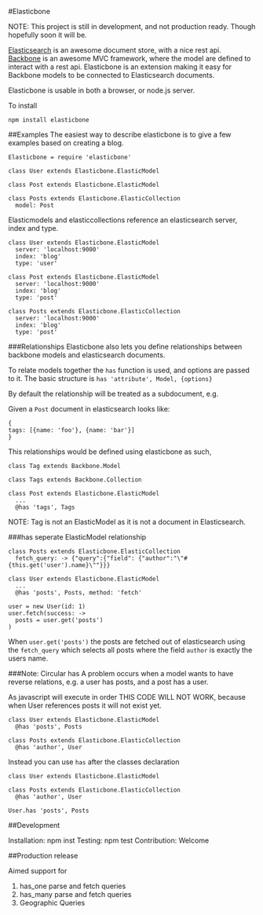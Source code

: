 #Elasticbone

NOTE: This project is still in development, and not production ready. Though hopefully soon it will be.

[Elasticsearch](http://www.elasticsearch.org/) is an awesome document store, with a nice rest api.
[Backbone](http://backbonejs.org/) is an awesome MVC framework, where the model are defined to interact with a rest api.
Elasticbone is an extension making it easy for Backbone models to be connected to Elasticsearch documents.

Elasticbone is usable in both a browser, or node.js server.

To install

```
npm install elasticbone
```

##Examples
The easiest way to describe elasticbone is to give a few examples based on creating a blog.

```
Elasticbone = require 'elasticbone'

class User extends Elasticbone.ElasticModel

class Post extends Elasticbone.ElasticModel

class Posts extends Elasticbone.ElasticCollection
  model: Post
```

Elasticmodels and elasticcollections reference an elasticsearch server, index and type.

```
class User extends Elasticbone.ElasticModel
  server: 'localhost:9000' 
  index: 'blog'
  type: 'user'

class Post extends Elasticbone.ElasticModel
  server: 'localhost:9000' 
  index: 'blog'
  type: 'post'

class Posts extends Elasticbone.ElasticCollection
  server: 'localhost:9000' 
  index: 'blog'
  type: 'post'
```

###Relationships
Elasticbone also lets you define relationships between backbone models and elasticsearch documents.

To relate models together the ```has``` function is used, and options are passed to it.
The basic structure is ```has 'attribute', Model, {options}```

By default the relationship will be treated as a subdocument, e.g.

Given a ```Post``` document in elasticsearch looks like:

```
{
tags: [{name: 'foo'}, {name: 'bar'}]
}
```

This relationships would be defined using elasticbone as such,

```
class Tag extends Backbone.Model

class Tags extends Backbone.Collection

class Post extends Elasticbone.ElasticModel
  ...
  @has 'tags', Tags
```

NOTE: Tag is not an ElasticModel as it is not a document in Elasticsearch.

###has seperate ElasticModel relationship

```
class Posts extends Elasticbone.ElasticCollection
  fetch_query: -> {"query":{"field": {"author":"\"#{this.get('user').name}\""}}}
    
class User extends Elasticbone.ElasticModel
  ...
  @has 'posts', Posts, method: 'fetch'

user = new User(id: 1)
user.fetch(success: ->
  posts = user.get('posts')
)
```

When ```user.get('posts')``` the posts are fetched out of elasticsearch using the 
```fetch_query``` which selects all posts where the field ```author``` is exactly the users name.


###Note: Circular has
A problem occurs when a model wants to have reverse relations, e.g. a user has posts, and a post has a user.

As javascript will execute in order THIS CODE WILL NOT WORK, because when User references posts it will not exist yet.

```
class User extends Elasticbone.ElasticModel
  @has 'posts', Posts

class Posts extends Elasticbone.ElasticCollection
  @has 'author', User 
```

Instead you can use ```has``` after the classes declaration

```
class User extends Elasticbone.ElasticModel

class Posts extends Elasticbone.ElasticCollection
  @has 'author', User

User.has 'posts', Posts

```

##Development

Installation: npm inst
Testing: npm test
Contribution: Welcome

##Production release

Aimed support for

1. has_one parse and fetch queries
2. has_many parse and fetch queries
3. Geographic Queries

